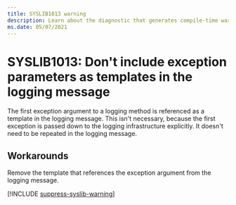 ```yaml
---
title: SYSLIB1013 warning
description: Learn about the diagnostic that generates compile-time warning SYSLIB1013.
ms.date: 05/07/2021
---
```


# SYSLIB1013: Don't include exception parameters as templates in the logging message

The first exception argument to a logging method is referenced as a template in the logging message. This isn't necessary, because the first exception is passed down to the logging infrastructure explicitly. It doesn't need to be repeated in the logging message.

## Workarounds

Remove the template that references the exception argument from the logging message.

[!INCLUDE [suppress-syslib-warning](includes/suppress-source-generator-diagnostics.md)]
